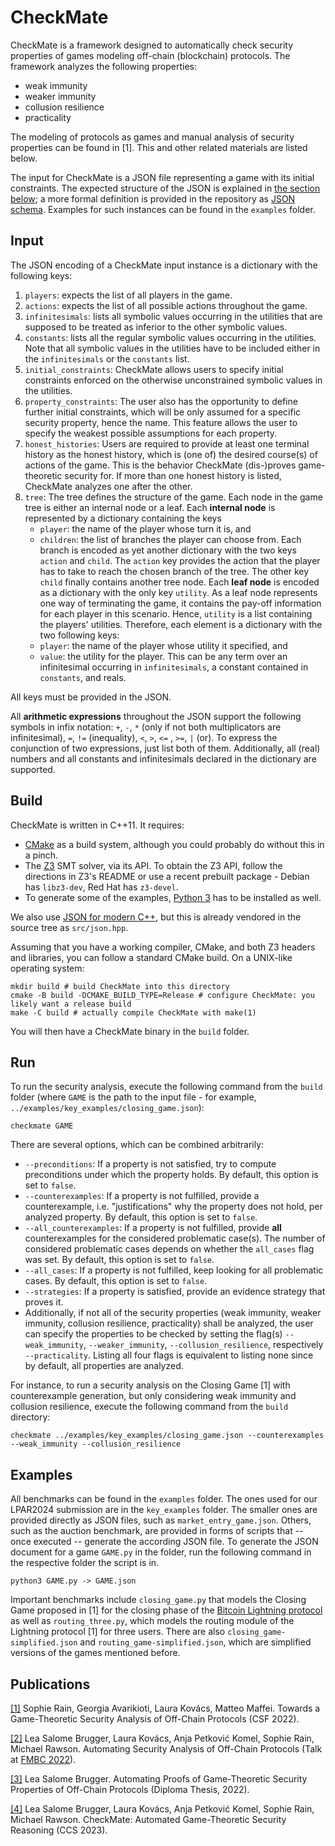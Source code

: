 # CheckMate

CheckMate is a framework designed to automatically check security properties of games modeling off-chain (blockchain) protocols.
The framework analyzes the following properties:

* weak immunity
* weaker immunity
* collusion resilience
* practicality

The modeling of protocols as games and manual analysis of security properties can be found in [1].
This and other related materials are listed below.

The input for CheckMate is a JSON file representing a game with its initial constraints.
The expected structure of the JSON is explained in [the section below](#input); a more formal definition is 
provided in the repository as [JSON schema](input.schema.json).
Examples for such instances can be found in the `examples` folder.

## Input

The JSON encoding of a CheckMate input instance is a dictionary with the following keys:

1. `players`: expects the list of all players in the game.
2. `actions`: expects the list of all possible actions throughout the game.
3. `infinitesimals`: lists all symbolic values occurring in the utilities that are supposed to be treated as inferior to the other symbolic values.
4. `constants`: lists all the regular symbolic values occurring in the utilities. Note that all symbolic values in the utilities have to be included either in the `infinitesimals` or the `constants` list.
5. `initial_constraints`: CheckMate allows users to specify initial constraints enforced on the otherwise unconstrained symbolic values in the utilities.
6. `property_constraints`: The user also has the opportunity to define further initial constraints, which will be only assumed for a specific security property, hence the name. This feature allows the user to specify the weakest possible assumptions for each property.
7. `honest_histories`: Users are required to provide at least one terminal history as the honest history, which is (one of) the desired course(s) of actions of the game. This is the behavior CheckMate (dis-)proves game-theoretic security for. If more than one honest history is listed, CheckMate analyzes one after the other.
8. `tree`:  The tree defines the structure of the game. Each node in the game tree is either an internal node or a leaf. Each **internal node** is represented by a dictionary containing the keys
    * `player`: the name of the player whose turn it is, and
    * `children`: the list of branches the player can choose from. Each branch is encoded as yet another dictionary with the two keys `action` and `child`. The `action` key provides the action that the player has to take to reach the chosen branch of the tree. The other key `child` finally contains another tree node.
Each **leaf node** is encoded as a dictionary with the only key `utility`. As a leaf node represents one way of terminating the game, it contains the pay-off information for each player in this scenario. Hence, `utility` is a list containing the players' utilities. Therefore, each element is a dictionary with the two following keys:
    * `player`: the name of the player whose utility it specified, and
    * `value`: the utility for the player. This can be any term over an infinitesimal occurring in `infinitesimals`, a constant contained in `constants`, and reals.

All keys must be provided in the JSON.

All **arithmetic expressions** throughout the JSON support the following symbols in infix notation: `+`, `-`, `*`
(only if not both multiplicators are infinitesimal), `=`, `!=` (inequality), `<`, `>`, `<=` , `>=`, `|` (or). 
To express the conjunction of two expressions, just list both of them. 
Additionally, all (real) numbers and all constants and infinitesimals declared in the dictionary are supported.

## Build

CheckMate is written in C++11. It requires:

* [CMake](https://cmake.org/) as a build system, although you could probably do without this in a pinch.
* The [Z3](https://github.com/Z3Prover/z3) SMT solver, via its API. To obtain the Z3 API, follow the directions in Z3's README or use a recent prebuilt package - Debian has `libz3-dev`, Red Hat has `z3-devel`.
* To generate some of the examples, [Python 3](https://www.python.org/downloads/) has to be installed as well.

We also use [JSON for modern C++](https://json.nlohmann.me/), but this is already vendored in the source tree as `src/json.hpp`.

Assuming that you have a working compiler, CMake, and both Z3 headers and libraries, you can follow a standard CMake build. On a UNIX-like operating system:

```shell
mkdir build # build CheckMate into this directory
cmake -B build -DCMAKE_BUILD_TYPE=Release # configure CheckMate: you likely want a release build
make -C build # actually compile CheckMate with make(1)
```

You will then have a CheckMate binary in the `build` folder.

## Run

To run the security analysis, execute the following command from the `build` folder (where `GAME` is the path to the input file - for example, `../examples/key_examples/closing_game.json`):

```shell
checkmate GAME
```

There are several options, which can be combined arbitrarily:

* `--preconditions`: If a property is not satisfied, try to compute preconditions under which the property holds. By default, this option is set to `false`.
* `--counterexamples`: If a property is not fulfilled, provide a counterexample, i.e. "justifications" why the property does not hold, per analyzed property.  By default, this option is set to `false`.
* `--all_counterexamples`: If a property is not fulfilled, provide **all** counterexamples for the considered problematic case(s). The number of considered problematic cases depends on whether the `all_cases` flag was set. By default, this option is set to `false`.
* `--all_cases`: If a property is not fulfilled, keep looking for all problematic cases. By default, this option is set to `false`.
* `--strategies`: If a property is satisfied, provide an evidence strategy that proves it.
* Additionally, if not all of the security properties (weak immunity, weaker immunity, collusion resilience, practicality) shall be analyzed, the user can specify the properties to be checked by setting the flag(s) `--weak_immunity`, `--weaker_immunity`, `--collusion_resilience`, respectively `--practicality`. Listing all four flags is equivalent to listing none since by default, all properties are analyzed.

For instance, to run a security analysis on the Closing Game [1] with counterexample generation, but only considering weak immunity and collusion resilience, execute the following command from the `build` directory:

```shell
checkmate ../examples/key_examples/closing_game.json --counterexamples --weak_immunity --collusion_resilience
```

## Examples

All benchmarks can be found in the `examples` folder. The ones used for our LPAR2024 submission are in the `key_examples` folder.
The smaller ones are provided directly as JSON files, such as `market_entry_game.json`. 
Others, such as the auction benchmark, are provided in forms of scripts that -- once executed -- generate the according JSON file. 
To generate the JSON document for a game `GAME.py` in the folder, run the following command in the respective folder the script is in.

```shell
python3 GAME.py -> GAME.json
```

Important benchmarks include `closing_game.py` that models the Closing Game proposed in [1] for the closing phase of the [Bitcoin Lightning protocol](https://lightning.network/lightning-network-paper.pdf) as well as `routing_three.py`, which models the routing module of the Lightning protocol [1] for three users. There are also `closing_game-simplified.json` and  `routing_game-simplified.json`, which are simplified versions of the games mentioned before.

## Publications

[[1]](https://doi.org/10.48550/arXiv.2109.07429) Sophie Rain, Georgia Avarikioti, Laura Kovács, Matteo Maffei.
Towards a Game-Theoretic Security Analysis of Off-Chain Protocols (CSF 2022).

[[2]](https://easychair.org/smart-program/FLoC2022/FMBC-2022-08-11.html#talk:201081) Lea Salome Brugger, Laura Kovács, Anja Petković Komel, Sophie Rain, Michael Rawson.
Automating Security Analysis of Off-Chain Protocols (Talk at [FMBC 2022](https://fmbc.gitlab.io/2022/)).

[[3]](https://doi.org/10.34726/hss.2022.104340) Lea Salome Brugger.
Automating Proofs of Game-Theoretic Security Properties of Off-Chain Protocols (Diploma Thesis, 2022).

[[4]](https://dl.acm.org/doi/10.1145/3576915.3623183) Lea Salome Brugger, Laura Kovács, Anja Petković Komel, Sophie Rain, Michael Rawson.
CheckMate: Automated Game-Theoretic Security Reasoning (CCS 2023).
